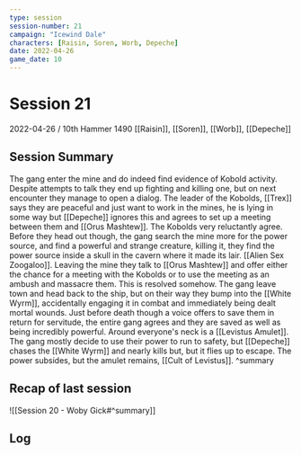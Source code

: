 ```yaml
---
type: session
session-number: 21
campaign: "Icewind Dale"
characters: [Raisin, Soren, Worb, Depeche]
date: 2022-04-26
game_date: 10
---
```


# Session  21
2022-04-26 / 10th Hammer 1490
[[Raisin]], [[Soren]], [[Worb]], [[Depeche]]

## Session Summary
The gang enter the mine and do indeed find evidence of Kobold activity. Despite attempts to talk they end up fighting and killing one, but on next encounter they manage to open a dialog. The leader of the Kobolds, [[Trex]] says they are peaceful and just want to work in the mines, he is lying in some way but [[Depeche]] ignores this and agrees to set up a meeting between them and [[Orus Mashtew]]. The Kobolds very reluctantly agree.
Before they head out though, the gang search the mine more for the power source, and find a powerful and strange creature, killing it, they find the power source inside a skull in the cavern where it made its lair. [[Alien Sex Zoogaloo]].
Leaving the mine they talk to [[Orus Mashtew]] and offer either the chance for a meeting with the Kobolds or to use the meeting as an ambush and massacre them. This is resolved somehow.
The gang leave town and head back to the ship, but on their way they bump into the [[White Wyrm]], accidentally engaging it in combat and immediately being dealt mortal wounds. Just before death though a voice offers to save them in return for servitude, the entire gang agrees and they are saved as well as being incredibly powerful. Around everyone's neck is a [[Levistus Amulet]]. The gang mostly decide to use their power to run to safety, but [[Depeche]] chases the [[White Wyrm]] and nearly kills but, but it flies up to escape. The power subsides, but the amulet remains, [[Cult of Levistus]].
^summary

## Recap of last session
![[Session 20 - Woby Gick#^summary]]

## Log

